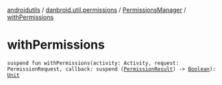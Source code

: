[androidutils](../../index.md) / [danbroid.util.permissions](../index.md) / [PermissionsManager](index.md) / [withPermissions](./with-permissions.md)

# withPermissions

`suspend fun withPermissions(activity: Activity, request: PermissionRequest, callback: suspend (`[`PermissionResult`](../-permission-result/index.md)`) -> `[`Boolean`](https://kotlinlang.org/api/latest/jvm/stdlib/kotlin/-boolean/index.html)`): `[`Unit`](https://kotlinlang.org/api/latest/jvm/stdlib/kotlin/-unit/index.html)